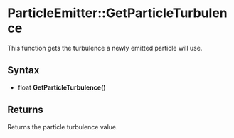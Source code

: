 # ParticleEmitter::GetParticleTurbulence

This function gets the turbulence a newly emitted particle will use.

## Syntax

- float **GetParticleTurbulence()**

## Returns

Returns the particle turbulence value.
